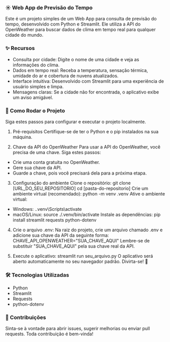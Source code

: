 ### ☀️ Web App de Previsão do Tempo
Este é um projeto simples de um Web App para consulta de previsão do tempo, desenvolvido com Python e Streamlit. Ele utiliza a API do OpenWeather para buscar dados de clima em tempo real para qualquer cidade do mundo.

### ✨ Recursos
- Consulta por cidade: Digite o nome de uma cidade e veja as informações do clima.
- Dados em tempo real: Receba a temperatura, sensação térmica, umidade do ar e cobertura de nuvens atualizados.
- Interface intuitiva: Desenvolvido com Streamlit para uma experiência de usuário simples e limpa.
- Mensagens claras: Se a cidade não for encontrada, o aplicativo exibe um aviso amigável.

### 🚀 Como Rodar o Projeto 
Siga estes passos para configurar e executar o projeto localmente.

1. Pré-requisitos
Certifique-se de ter o Python e o pip instalados na sua máquina.

2. Chave da API do OpenWeather
Para usar a API do OpenWeather, você precisa de uma chave. Siga estes passos:
- Crie uma conta gratuita no OpenWeather.
- Gere sua chave da API.
- Guarde a chave, pois você precisará dela para a próxima etapa.

3. Configuração do ambiente
Clone o repositório:
git clone [URL_DO_SEU_REPOSITORIO]
cd [pasta-do-repositorio]
Crie um ambiente virtual (recomendado):
python -m venv .venv
Ative o ambiente virtual:
- Windows: .\.venv\Scripts\activate
- macOS/Linux: source ./.venv/bin/activate
Instale as dependências:
pip install streamlit requests python-dotenv

4. Crie o arquivo .env:
Na raiz do projeto, crie um arquivo chamado .env e adicione sua chave da API da seguinte forma:
CHAVE_API_OPENWEATHER="SUA_CHAVE_AQUI"
Lembre-se de substituir "SUA_CHAVE_AQUI" pela sua chave real da API.

5. Execute o aplicativo:
streamlit run seu_arquivo.py
O aplicativo será aberto automaticamente no seu navegador padrão. Divirta-se! 🎉

### 🛠️ Tecnologias Utilizadas
- Python
- Streamlit
- Requests
- python-dotenv

### 🤝 Contribuições
Sinta-se à vontade para abrir issues, sugerir melhorias ou enviar pull requests. Toda contribuição é bem-vinda!
